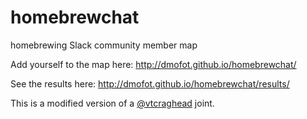 # homebrewchat
homebrewing Slack community member map

Add yourself to the map here: http://dmofot.github.io/homebrewchat/

See the results here: http://dmofot.github.io/homebrewchat/results/

This is a modified version of a [@vtcraghead](https://github.com/wboykinm/) joint.